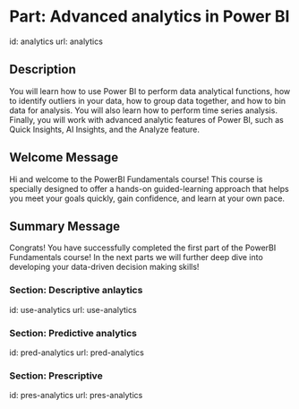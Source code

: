 # Part: Advanced analytics in Power BI 
id: analytics
url: analytics

## Description

You will learn how to use Power BI to perform data analytical functions, how to identify outliers in your data, how to group data together, and how to bin data for analysis. You will also learn how to perform time series analysis. Finally, you will work with advanced analytic features of Power BI, such as Quick Insights, AI Insights, and the Analyze feature.

## Welcome Message

Hi and welcome to the PowerBI Fundamentals course! This course is specially designed to offer a hands-on guided-learning approach that helps you meet your goals quickly, gain confidence, and learn at your own pace. 

## Summary Message

Congrats! You have successfully completed the first part of the PowerBI Fundamentals course! In the next parts we will further deep dive into developing your data-driven decision making skills!


### Section: Descriptive anlaytics
id: use-analytics
url: use-analytics


### Section: Predictive analytics
id: pred-analytics
url: pred-analytics


### Section: Prescriptive
id: pres-analytics
url: pres-analytics